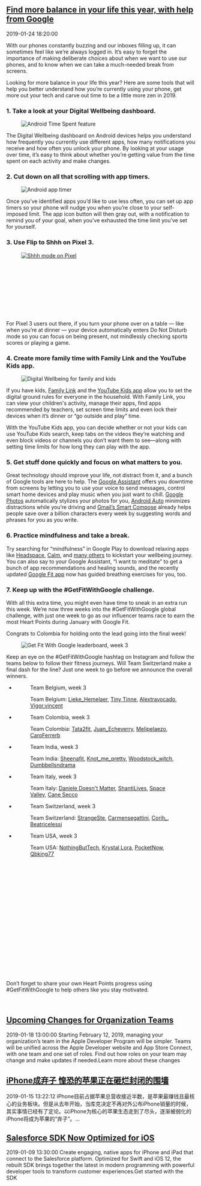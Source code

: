## <a href="https://www.blog.google/outreach-initiatives/digital-wellbeing/find-more-balance-your-life-year-help-google/" target="_blank">Find more balance in your life this year, with help from Google</a>
2019-01-24 18:20:00
<html><head></head><body><div class="block-paragraph"><div class="rich-text"><p>With our phones constantly buzzing and our inboxes filling up, it can sometimes feel like we’re always logged in. It’s easy to forget the importance of making deliberate choices about when we want to use our phones, and to know when we can take a much-needed break from screens.</p><p>Looking for more balance in your life this year? Here are some tools that will help you better understand how you’re currently using your phone, get more out your tech and carve out time to be a little more zen in 2019.</p><h3>1. Take a look at your Digital Wellbeing dashboard.</h3></div></div><div class="block-image_full_width"><div class="article-module h-c-page"><div class="h-c-grid"><figure class="article-image--small h-c-grid__col h-c-grid__col--2 h-c-grid__col--offset-5 "><img alt="Android Time Spent feature" src="https://storage.googleapis.com/gweb-uniblog-publish-prod/images/android-timespent_1x.max-1000x1000.jpg"/></figure></div></div></div><div class="block-paragraph"><div class="rich-text"><p>The Digital Wellbeing dashboard on Android devices helps you understand how frequently you currently use different apps, how many notifications you receive and how often you unlock your phone. By looking at your usage over time, it’s easy to think about whether you’re getting value from the time spent on each activity and make changes.</p><h3>2. Cut down on all that scrolling with app timers.</h3></div></div><div class="block-image_full_width"><div class="article-module h-c-page"><div class="h-c-grid"><figure class="article-image--small h-c-grid__col h-c-grid__col--2 h-c-grid__col--offset-5 "><img alt="Android app timer" src="https://storage.googleapis.com/gweb-uniblog-publish-prod/images/DigitalWellbeing_AppTimer.max-1000x1000.png"/></figure></div></div></div><div class="block-paragraph"><div class="rich-text"><p>Once you’ve identified apps you’d like to use less often, you can set up app timers so your phone will nudge you when you’re close to your self-imposed limit. The app icon button will then gray out, with a notification to remind you of your goal, when you’ve exhausted the time limit you’ve set for yourself.</p><h3>3. Use Flip to Shhh on Pixel 3.</h3></div></div><div class="block-video"><div class="h-c-page h-c-page--mobile-full-bleed"><div class="h-c-grid"><div class="h-c-grid__col h-c-grid__col-l--12 "><div class="article-module article-video "><figure><a class="h-c-video h-c-video--marquee" data-glue-modal-disabled-on-mobile="true" data-glue-modal-trigger="uni-modal-45lkLc0cqJ4-" href="https://youtube.com/watch?v=45lkLc0cqJ4"><img alt="Shhh mode on Pixel" src="//img.youtube.com/vi/45lkLc0cqJ4/maxresdefault.jpg"/><svg class="h-c-video__play h-c-icon h-c-icon--color-white" role="img"><use xlink:href="#mi-youtube-icon"></use></svg></a></figure></div></div></div></div><div class="h-c-modal--video" data-glue-modal="uni-modal-45lkLc0cqJ4-" data-glue-modal-close-label="Close Dialog"><a class="glue-yt-video" data-glue-yt-video-autoplay="true" data-glue-yt-video-height="99%" data-glue-yt-video-vid="45lkLc0cqJ4" data-glue-yt-video-width="100%" href="https://youtube.com/watch?v=45lkLc0cqJ4" ng-cloak=""></a></div></div><div class="block-paragraph"><div class="rich-text"><p>For Pixel 3 users out there, if you turn your phone over on a table — like when you’re at dinner — your device automatically enters Do Not Disturb mode so you can focus on being present, not mindlessly checking sports scores or playing a game.</p><h3>4. Create more family time with Family Link and the YouTube Kids app.</h3></div></div><div class="block-image_full_width"><div class="article-module h-c-page"><div class="h-c-grid"><figure class="article-image--medium h-c-grid__col h-c-grid__col--4 h-c-grid__col--offset-4 "><img alt="Digital Wellbeing for family and kids" src="https://storage.googleapis.com/gweb-uniblog-publish-prod/images/DW_post_3.max-1000x1000.png"/></figure></div></div></div><div class="block-paragraph"><div class="rich-text"><p>If you have kids, <a href="https://families.google.com/familylink/">Family Link</a> and the <a href="https://www.youtube.com/yt/kids/">YouTube Kids app</a> allow you to set the digital ground rules for everyone in the household. With Family Link, you can view your children's activity, manage their apps, find apps recommended by teachers, set screen time limits and even lock their devices when it’s dinner or “go outside and play” time.</p><p>With the YouTube Kids app, you can decide whether or not your kids can use YouTube Kids search, keep tabs on the videos they’re watching and even block videos or channels you don’t want them to see—along with setting time limits for how long they can play with the app.</p><p></p><h3>5. Get stuff done quickly and focus on what matters to you.</h3><p>Great technology should improve your life, not distract from it, and a bunch of Google tools are here to help. The <a href="https://assistant.google.com/?utm_source=wellbeing.google&amp;utm_medium=referral&amp;utm_campaign=wellbeing">Google Assistant</a> offers you downtime from screens by letting you to use your voice to send messages, control smart home devices and play music when you just want to chill. <a href="https://support.google.com/photos/answer/6128811?p=cards&amp;hl=en&amp;utm_source=wellbeing.google&amp;utm_medium=referral&amp;utm_campaign=wellbeing&amp;visit_id=636837842214838481-900153393&amp;rd=1">Google Photos</a> automatically stylizes your photos for you, <a href="https://www.android.com/auto/?utm_source=wellbeing.google&amp;utm_medium=referral&amp;utm_campaign=wellbeing">Android Auto</a> minimizes distractions while you’re driving and <a href="https://www.blog.google/products/gmail/subject-write-emails-faster-smart-compose-gmail/">Gmail’s Smart Compose</a> already helps people save over a billion characters every week by suggesting words and phrases for you as you write.</p><h3>6. Practice mindfulness and take a break.</h3><p>Try searching for “mindfulness” in Google Play to download relaxing apps like <a href="https://play.google.com/store/apps/details?id=com.getsomeheadspace.android&amp;hl=en_US">Headspace</a>, <a href="https://play.google.com/store/apps/details?id=com.calm.android">Calm</a>, and <a href="https://play.google.com/store/apps/collection/promotion_3000977_stress_relief_apps?clp=SkAKKgokcHJvbW90aW9uXzMwMDA5Nzdfc3RyZXNzX3JlbGllZl9hcHBzEAcYAxISSEVBTFRIX0FORF9GSVRORVNT:S:ANO1ljI6llQ&amp;gsr=CkJKQAoqCiRwcm9tb3Rpb25fMzAwMDk3N19zdHJlc3NfcmVsaWVmX2FwcHMQBxgDEhJIRUFMVEhfQU5EX0ZJVE5FU1M%3D:S:ANO1ljIxWVI">many others</a> to kickstart your wellbeing journey. You can also say to your Google Assistant, “I want to meditate” to get a bunch of app recommendations and healing sounds, and the recently updated <a href="https://www.google.com/fit/">Google Fit app</a> now has guided breathing exercises for you, too.</p><h3>7. Keep up with the #GetFitWithGoogle challenge.</h3><p>With all this extra time, you might even have time to sneak in an extra run this week. We’re now three weeks into the #GetFitWithGoogle global challenge, with just one week to go as our influencer teams race to earn the most Heart Points during January with Google Fit.</p><p>Congrats to Colombia for holding onto the lead going into the final week!</p><p></p></div></div><div class="block-image_full_width"><div class="article-module h-c-page"><div class="h-c-grid"><figure class="article-image--large h-c-grid__col h-c-grid__col--6 h-c-grid__col--offset-3 "><img alt="Get Fit With Google leaderboard, week 3" src="https://storage.googleapis.com/gweb-uniblog-publish-prod/images/KEYWORD_WEEK_3-01.max-1000x1000.png"/></figure></div></div></div><div class="block-paragraph"><div class="rich-text"><p>Keep an eye on the #GetFitWithGoogle hashtag on Instagram and follow the teams below to follow their fitness journeys. Will Team Switzerland make a final dash for the line? Just one week to go before we announce the overall winners.</p></div></div><div class="block-image_carousel"><div class="h-c-page article-module"><div class="article-module glue-pagination h-c-carousel h-c-carousel--simple h-c-carousel--dark ng-cloak" data-glue-pagination-config="{cyclical: true}"><div class="h-c-carousel__wrap"><ul class="glue-carousel ng-cloak" data-glue-carousel-options="{pointerTypes: ['touch', 'mouse'], jump: true}"><li class="h-c-carousel__item article-carousel__slide"><figure><div class="article-carousel__slide-img" style="background-image: url(https://storage.googleapis.com/gweb-uniblog-publish-prod/images/KEYWORD_WEEK_3-07.max-1600x1600.png);"><span class="h-u-visually-hidden">Team Belgium, week 3</span></div><figcaption class="article-carousel__caption h-c-copy h-u-mt-std"><div class="rich-text"><p>Team Belgium: <a href="https://www.instagram.com/lieke_hemelaer/">Lieke_Hemelaer</a>, <a href="https://www.instagram.com/vigor.tinytinne/">Tiny Tinne</a>, <a href="https://www.instagram.com/alextravocado/">Alextravocado</a>, <a href="https://www.instagram.com/vigor.vincent/">Vigor.vincent</a></p></div></figcaption></figure></li><li class="h-c-carousel__item article-carousel__slide"><figure><div class="article-carousel__slide-img" style="background-image: url(https://storage.googleapis.com/gweb-uniblog-publish-prod/images/KEYWORD_WEEK_3-03.max-1600x1600.png);"><span class="h-u-visually-hidden">Team Colombia, week 3</span></div><figcaption class="article-carousel__caption h-c-copy h-u-mt-std"><div class="rich-text"><p>Team Colombia: <a href="https://www.instagram.com/tata2fit/">Tata2fit</a>, <a href="https://www.instagram.com/juan__echeverri/?hl=es">Juan_Echeverry</a>, <a href="https://www.instagram.com/melipelaezo/?hl=es">Melipelaezo</a>, <a href="https://www.instagram.com/caroferrerb/?hl=es-la">CaroFerrerb</a></p><p></p></div></figcaption></figure></li><li class="h-c-carousel__item article-carousel__slide"><figure><div class="article-carousel__slide-img" style="background-image: url(https://storage.googleapis.com/gweb-uniblog-publish-prod/images/KEYWORD_WEEK_3-06.max-1600x1600.png);"><span class="h-u-visually-hidden">Team India, week 3</span></div><figcaption class="article-carousel__caption h-c-copy h-u-mt-std"><div class="rich-text"><p>Team India: <a href="https://www.instagram.com/sheenafit/?hl=en">Sheenafit</a>, <a href="https://www.instagram.com/knot_me_pretty/">Knot_me_pretty</a>, <a href="https://www.instagram.com/woodstock_witch/">Woodstock_witch</a>, <a href="https://www.instagram.com/dumbbellsndrama/">Dumbbellsndrama</a></p></div></figcaption></figure></li><li class="h-c-carousel__item article-carousel__slide"><figure><div class="article-carousel__slide-img" style="background-image: url(https://storage.googleapis.com/gweb-uniblog-publish-prod/images/KEYWORD_WEEK_3-05.max-1600x1600.png);"><span class="h-u-visually-hidden">Team Italy, week 3</span></div><figcaption class="article-carousel__caption h-c-copy h-u-mt-std"><div class="rich-text"><p>Team Italy: <a href="https://www.youtube.com/channel/UC55K4yunQreID0UoVMxgm3w">Daniele Doesn't Matter</a>, <a href="https://www.youtube.com/channel/UCvrK6KAhoLNalW1HZoLHVMQ">ShantiLives</a>, <a href="https://www.youtube.com/channel/UC6WJ32r35demIRvxV-xDU2g">Space Valley</a>, <a href="https://www.youtube.com/user/canesecco">Cane Secco</a></p></div></figcaption></figure></li><li class="h-c-carousel__item article-carousel__slide"><figure><div class="article-carousel__slide-img" style="background-image: url(https://storage.googleapis.com/gweb-uniblog-publish-prod/images/KEYWORD_WEEK_3-02.max-1600x1600.png);"><span class="h-u-visually-hidden">Team Switzerland, week 3</span></div><figcaption class="article-carousel__caption h-c-copy h-u-mt-std"><div class="rich-text"><p>Team Switzerland: <a href="https://www.instagram.com/strangeste/">StrangeSte</a>, <a href="https://www.instagram.com/carmensegattini/?hl=de">Carmensegattini</a>, <a href="https://www.instagram.com/corih_/?hl=de">Corih_</a>, <a href="https://www.instagram.com/beatricelessi/?hl=de">Beatricelessi</a></p></div></figcaption></figure></li><li class="h-c-carousel__item article-carousel__slide"><figure><div class="article-carousel__slide-img" style="background-image: url(https://storage.googleapis.com/gweb-uniblog-publish-prod/images/KEYWORD_WEEK_3-04.max-1600x1600.png);"><span class="h-u-visually-hidden">Team USA, week 3</span></div><figcaption class="article-carousel__caption h-c-copy h-u-mt-std"><div class="rich-text"><p>Team USA: <a href="https://www.youtube.com/NothingButTech88">NothingButTech</a>, <a href="https://www.youtube.com/channel/UC2KZP_Rv4C_3iMHlZYcdE4A">Krystal Lora</a>, <a href="https://www.youtube.com/pocketnow">PocketNow</a>, <a href="https://www.youtube.com/qbking77">Qbking77</a></p><p></p><p></p><p></p><p></p></div></figcaption></figure></li></ul><div class="h-c-carousel__paginate glue-pagination-previous" data-glue-pagination-label="Previous" data-glue-pagination-update-model="false"><div class="h-c-carousel__paginate-wrap"><svg class="h-c-icon h-c-icon--keyboard-arrow-left" role="img"><use xlink:href="#mi-keyboard-arrow-right"></use></svg></div></div><div class="h-c-carousel__paginate glue-pagination-next" data-glue-pagination-label="Next" data-glue-pagination-update-model="false"><div class="h-c-carousel__paginate-wrap"><svg class="h-c-icon h-c-icon--keyboard-arrow-right" role="img"><use xlink:href="#mi-keyboard-arrow-right"></use></svg></div></div></div><div class="h-c-carousel__navigation"><div class="glue-pagination-page-list"></div></div></div></div></div><div class="block-paragraph"><div class="rich-text"><p>Don’t forget to share your own Heart Points progress using #GetFitWithGoogle to help others like you stay motivated.</p><p><br/></p></div></div></body></html>

## <a href="https://developer.apple.com/news/?id=01182019a" target="_blank">Upcoming Changes for Organization Teams</a>
2019-01-18 13:00:00
Starting February 12, 2019, managing your organization’s team in the Apple Developer Program will be simpler. Teams will be unified across the Apple Developer website and App Store Connect, with one team and one set of roles. Find out how roles on your team may change and make updates if needed.Learn more about these changes

## <a href="http://mobile.51cto.com/hot-590590.htm" target="_blank">iPhone成弃子 惶恐的苹果正在砸烂封闭的围墙</a>
2019-01-15 13:22:12
iPhone目前占据苹果总营收接近半数，是苹果最赚钱且最核心的业务板块。但是从去年开始，当库克决定不再对外公布iPhone销量的时候，其实事情已经有了定论。以iPhone为核心的苹果生态走到了尽头，逐渐被弱化的iPhone将成为苹果的“弃子”。...

## <a href="https://developer.apple.com/news/?id=01092019a" target="_blank">Salesforce SDK Now Optimized for iOS</a>
2019-01-09 13:30:00
Create engaging, native apps for iPhone and iPad that connect to the Salesforce platform. Optimized for Swift and iOS 12, the rebuilt SDK brings together the latest in modern programming with powerful developer tools to transform customer experiences.Get started with the SDK

